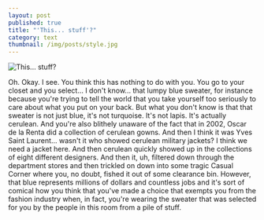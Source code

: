 ```yaml
---
layout: post
published: true
title: "'This... stuff'?"
category: text
thumbnail: /img/posts/style.jpg
---
```


![This... stuff?]({{site.baseurl}}/img/posts/style.jpg)

Oh. Okay. I see. You think this has nothing to do with you. You go to your closet and you select... I don't know... that lumpy blue sweater, for instance because you're trying to tell the world that you take yourself too seriously to care about what you put on your back. But what you don't know is that that sweater is not just blue, it's not turquoise. It's not lapis. It's actually cerulean. And you're also blithely unaware of the fact that in 2002, Oscar de la Renta did a collection of cerulean gowns. And then I think it was Yves Saint Laurent... wasn't it who showed cerulean military jackets? I think we need a jacket here. And then cerulean quickly showed up in the collections of eight different designers. And then it, uh, filtered down through the department stores and then trickled on down into some tragic Casual Corner where you, no doubt, fished it out of some clearance bin. However, that blue represents millions of dollars and countless jobs and it's sort of comical how you think that you've made a choice that exempts you from the fashion industry when, in fact, you're wearing the sweater that was selected for you by the people in this room from a pile of stuff.
